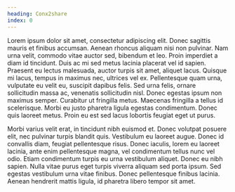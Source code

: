 ```yaml
---
heading: Conx2share
index: 0
---
```

Lorem ipsum dolor sit amet, consectetur adipiscing elit. Donec sagittis mauris et finibus accumsan. Aenean rhoncus aliquam nisi non pulvinar. Nam urna velit, commodo vitae auctor sed, bibendum et leo. Proin imperdiet a diam id tincidunt. Duis ac mi sed metus lacinia placerat vel id sapien. Praesent eu lectus malesuada, auctor turpis sit amet, aliquet lacus. Quisque mi lacus, tempus in maximus nec, ultrices vel ex. Pellentesque quam urna, vulputate eu velit eu, suscipit dapibus felis. Sed urna felis, ornare sollicitudin massa ac, venenatis sollicitudin nisl. Donec egestas ipsum non maximus semper. Curabitur ut fringilla metus. Maecenas fringilla a tellus id scelerisque. Morbi eu justo pharetra ligula egestas condimentum. Donec quis laoreet metus. Proin eu est sed lacus lobortis feugiat eget ut purus.

Morbi varius velit erat, in tincidunt nibh euismod et. Donec volutpat posuere elit, nec pulvinar turpis blandit quis. Vestibulum eu laoreet augue. Donec id convallis diam, feugiat pellentesque risus. Donec iaculis, lorem eu laoreet lacinia, ante enim pellentesque magna, vel condimentum tellus nunc vel odio. Etiam condimentum turpis eu urna vestibulum aliquet. Donec eu nibh sapien. Nulla vitae purus eget turpis viverra aliquam sed porta ipsum. Sed egestas vestibulum urna vitae finibus. Donec pellentesque finibus lacinia. Aenean hendrerit mattis ligula, id pharetra libero tempor sit amet.